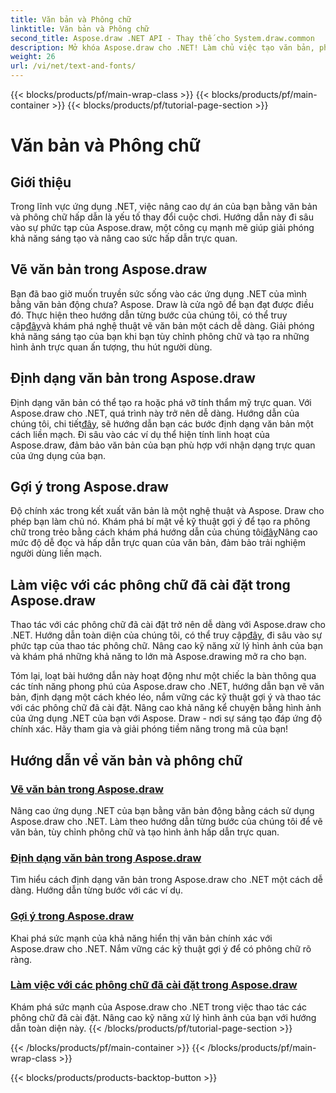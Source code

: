 ```yaml
---
title: Văn bản và Phông chữ
linktitle: Văn bản và Phông chữ
second_title: Aspose.draw .NET API - Thay thế cho System.draw.common
description: Mở khóa Aspose.draw cho .NET! Làm chủ việc tạo văn bản, phông chữ và hình ảnh động. Định dạng văn bản, gợi ý và thao tác phông chữ hoàn hảo để có hình ảnh rõ nét.
weight: 26
url: /vi/net/text-and-fonts/
---
```


{{< blocks/products/pf/main-wrap-class >}}
{{< blocks/products/pf/main-container >}}
{{< blocks/products/pf/tutorial-page-section >}}

# Văn bản và Phông chữ


## Giới thiệu
Trong lĩnh vực ứng dụng .NET, việc nâng cao dự án của bạn bằng văn bản và phông chữ hấp dẫn là yếu tố thay đổi cuộc chơi. Hướng dẫn này đi sâu vào sự phức tạp của Aspose.draw, một công cụ mạnh mẽ giúp giải phóng khả năng sáng tạo và nâng cao sức hấp dẫn trực quan.

## Vẽ văn bản trong Aspose.draw
Bạn đã bao giờ muốn truyền sức sống vào các ứng dụng .NET của mình bằng văn bản động chưa? Aspose. Draw là cửa ngõ để bạn đạt được điều đó. Thực hiện theo hướng dẫn từng bước của chúng tôi, có thể truy cập[đây](./draw-text/)và khám phá nghệ thuật vẽ văn bản một cách dễ dàng. Giải phóng khả năng sáng tạo của bạn khi bạn tùy chỉnh phông chữ và tạo ra những hình ảnh trực quan ấn tượng, thu hút người dùng.

## Định dạng văn bản trong Aspose.draw
 Định dạng văn bản có thể tạo ra hoặc phá vỡ tính thẩm mỹ trực quan. Với Aspose.draw cho .NET, quá trình này trở nên dễ dàng. Hướng dẫn của chúng tôi, chi tiết[đây](./format-text/), sẽ hướng dẫn bạn các bước định dạng văn bản một cách liền mạch. Đi sâu vào các ví dụ thể hiện tính linh hoạt của Aspose.draw, đảm bảo văn bản của bạn phù hợp với nhận dạng trực quan của ứng dụng của bạn.

## Gợi ý trong Aspose.draw
 Độ chính xác trong kết xuất văn bản là một nghệ thuật và Aspose. Draw cho phép bạn làm chủ nó. Khám phá bí mật về kỹ thuật gợi ý để tạo ra phông chữ trong trẻo bằng cách khám phá hướng dẫn của chúng tôi[đây](./hinting/)Nâng cao mức độ dễ đọc và hấp dẫn trực quan của văn bản, đảm bảo trải nghiệm người dùng liền mạch.

## Làm việc với các phông chữ đã cài đặt trong Aspose.draw
 Thao tác với các phông chữ đã cài đặt trở nên dễ dàng với Aspose.draw cho .NET. Hướng dẫn toàn diện của chúng tôi, có thể truy cập[đây](./installed-fonts/), đi sâu vào sự phức tạp của thao tác phông chữ. Nâng cao kỹ năng xử lý hình ảnh của bạn và khám phá những khả năng to lớn mà Aspose.drawing mở ra cho bạn.

Tóm lại, loạt bài hướng dẫn này hoạt động như một chiếc la bàn thông qua các tính năng phong phú của Aspose.draw cho .NET, hướng dẫn bạn vẽ văn bản, định dạng một cách khéo léo, nắm vững các kỹ thuật gợi ý và thao tác với các phông chữ đã cài đặt. Nâng cao khả năng kể chuyện bằng hình ảnh của ứng dụng .NET của bạn với Aspose. Draw - nơi sự sáng tạo đáp ứng độ chính xác. Hãy tham gia và giải phóng tiềm năng trong mã của bạn!
## Hướng dẫn về văn bản và phông chữ
### [Vẽ văn bản trong Aspose.draw](./draw-text/)
Nâng cao ứng dụng .NET của bạn bằng văn bản động bằng cách sử dụng Aspose.draw cho .NET. Làm theo hướng dẫn từng bước của chúng tôi để vẽ văn bản, tùy chỉnh phông chữ và tạo hình ảnh hấp dẫn trực quan.
### [Định dạng văn bản trong Aspose.draw](./format-text/)
Tìm hiểu cách định dạng văn bản trong Aspose.draw cho .NET một cách dễ dàng. Hướng dẫn từng bước với các ví dụ.
### [Gợi ý trong Aspose.draw](./hinting/)
Khai phá sức mạnh của khả năng hiển thị văn bản chính xác với Aspose.draw cho .NET. Nắm vững các kỹ thuật gợi ý để có phông chữ rõ ràng.
### [Làm việc với các phông chữ đã cài đặt trong Aspose.draw](./installed-fonts/)
Khám phá sức mạnh của Aspose.draw cho .NET trong việc thao tác các phông chữ đã cài đặt. Nâng cao kỹ năng xử lý hình ảnh của bạn với hướng dẫn toàn diện này.
{{< /blocks/products/pf/tutorial-page-section >}}

{{< /blocks/products/pf/main-container >}}
{{< /blocks/products/pf/main-wrap-class >}}

{{< blocks/products/products-backtop-button >}}

